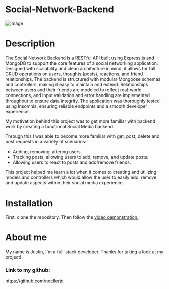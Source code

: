 # Social-Network-Backend
![image](https://user-images.githubusercontent.com/50307506/190061753-8f28f723-6fdc-48be-bc3c-58e28d255ea3.png)
# Description

The Social Network Backend is a RESTful API built using Express.js and MongoDB to support the core features of a social networking application. Designed with scalability and clean architecture in mind, it allows for full CRUD operations on users, thoughts (posts), reactions, and friend relationships. The backend is structured with modular Mongoose schemas and controllers, making it easy to maintain and extend. Relationships between users and their friends are modeled to reflect real-world connections, and input validation and error handling are implemented throughout to ensure data integrity. The application was thoroughly tested using Insomnia, ensuring reliable endpoints and a smooth developer experience.


My motivation behind this project was to get more familiar with backend work by creating a functional Social Media backend. 

Through this I was able to become more familiar with get, post, delete and post requests in a variety of scenarios:

- Adding, removing, altering users. 
- Tracking posts, allowing users to add, remove, and update posts.
- Allowing users to react to posts and add/remove friends. 

This project helped me learn a lot when it comes to creating and utilizing models and controllers which would allow the user to easily add, remove and update aspects within their social media experience. 





# Installation

First, clone the repository. Then follow the [video demonstration.](https://drive.google.com/file/d/1GrH4DOhUiKbhD0XMeFkLAlR_IhyNJcv6/view?usp=sharing)

# About me

My name is Justin, I'm a full-stack developer. Thanks for taking a look at my project!

### Link to my github:

https://github.com/noellerjd

